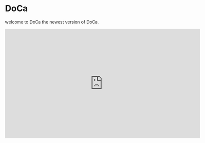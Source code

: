 # DoCa
welcome to DoCa the newest version of DoCa.
<iframe width="640" height="360" src="https://www.youtube.com/embed/mPG52BLNVNk" title="YouTube video player" frameborder="0" allow="accelerometer; autoplay; clipboard-write; encrypted-media; gyroscope; picture-in-picture" allowfullscreen></iframe>
